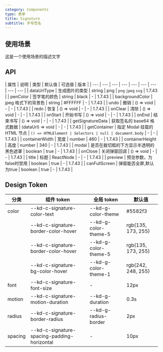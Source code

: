 ```yaml
---
category: Components
type: 表单
title: Signature
subtitle: 手写签名
---
```


## 使用场景

这是一个使用场景的描述文字

## API

| 属性 | 说明 | 类型 | 默认值 | 可选值 | 版本 |
| --- | --- | --- | --- | --- | --- | --- | --- | --- |
| dataUrlType | 生成图片的类型 | string | png | `png` `jpeg` `svg` | 1.7.43 |
| penColor | 签字笔的颜色 | string | black | - | 1.7.43 |
| backgroundColor | jpeg 格式下的背景色 | string | #FFFFFF | - | 1.7.43 |
| undo | 撤销 | () => void | - | - | 1.7.43 |
| redo | 恢复 | () => void | - | - | 1.7.43 |
| onClear | 清除 | () => void | - | - | 1.7.43 |
| onStart | 开始书写 | () => void | - | - | 1.7.43 |
| onEnd | 结束书写 | () => void | - | - | 1.7.43 |
| getSignatureData | 获取签名的 base64 格式数据 | (dataUrl) => void | - | - | 1.7.43 |
| getContainer | 指定 Modal 挂载的 HTML 节点 | `() => HTMLElement | Selectors | null | document.body` | - | - | 1.7.43 |
| containerWidth | 宽度 | number | 460 | - | 1.7.43 |
| containerHeight | 高度 | number | 340 | - | 1.7.43 |
| modal | 是否在裁切框的下方显示半透明的黑色遮罩 | boolean | true | - | 1.7.43 |
| onClose | 关闭弹窗回调 | () => void | - | - | 1.7.43 |
| title | 标题 | ReactNode | - | - | 1.7.43 |
| preview | 预览参数，为false时禁用 | boolean | true | - | 1.7.43 |
| canFullScreen | 弹窗能否全屏,默认为true | boolean | true | - | 1.7.43 |

## Design Token

| 分类    | 组件 token                                  | 全局 token           | 默认值             |
| ------- | ------------------------------------------- | -------------------- | ------------------ |
| color   | --kd-c-signature-color-text                 | --kd-g-color-theme   | #5582f3            |
|         | --kd-c-signature-border-color-hover         | --kd-g-color-theme-5 | rgb(135, 173, 255) |
|         | --kd-c-signature-border-color-hover         | --kd-g-color-theme-5 | rgb(135, 173, 255) |
|         | --kd-c-signature-bg-color-hover             | --kd-g-color-theme-1 | rgb(242, 248, 255) |
| font    | --kd-c-signature-font-size                  | -                    | 12px               |
| motion  | --kd-c-signature-motion-duration            | --kd-g-duration      | 0.3s               |
| radius  | --kd-c-signature-border-radius              | --kd-g-radius-border | 2px                |
| spacing | --kd-c-signature-spacing-padding-horizontal | -                    | 10px               |
